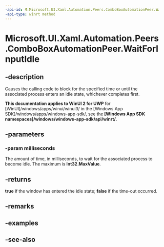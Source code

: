 ```yaml
---
-api-id: M:Microsoft.UI.Xaml.Automation.Peers.ComboBoxAutomationPeer.WaitForInputIdle(System.Int32)
-api-type: winrt method
---
```


<!-- Method syntax
public bool WaitForInputIdle(System.Int32 milliseconds)
-->

# Microsoft.UI.Xaml.Automation.Peers.ComboBoxAutomationPeer.WaitForInputIdle

## -description
Causes the calling code to block for the specified time or until the associated process enters an idle state, whichever completes first.

**This documentation applies to WinUI 2 for UWP** for [WinUI]/windows/apps/winui/winui3/ in the [Windows App SDK]/windows/apps/windows-app-sdk/, see the **[Windows App SDK namespaces]/windows/windows-app-sdk/api/winrt/**.

## -parameters
### -param milliseconds
The amount of time, in milliseconds, to wait for the associated process to become idle. The maximum is **Int32.MaxValue**.

## -returns
**true** if the window has entered the idle state; **false** if the time-out occurred.

## -remarks

## -examples

## -see-also
